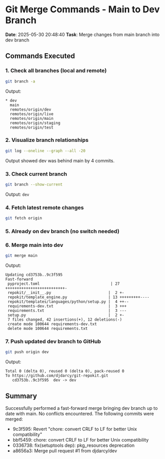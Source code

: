 # Git Merge Commands - Main to Dev Branch
**Date**: 2025-05-30 20:48:40
**Task**: Merge changes from main branch into dev branch

## Commands Executed

### 1. Check all branches (local and remote)
```bash
git branch -a
```
Output:
```
* dev
  main
  remotes/origin/dev
  remotes/origin/live
  remotes/origin/main
  remotes/origin/staging
  remotes/origin/test
```

### 2. Visualize branch relationships
```bash
git log --oneline --graph --all -20
```
Output showed dev was behind main by 4 commits.

### 3. Check current branch
```bash
git branch --show-current
```
Output: `dev`

### 4. Fetch latest remote changes
```bash
git fetch origin
```

### 5. Already on dev branch (no switch needed)

### 6. Merge main into dev
```bash
git merge main
```
Output:
```
Updating cd3753b..9c3f595
Fast-forward
 pyproject.toml                               | 27 ++++++++++++++++++++++++++-
 repokit/__init__.py                         |  2 +-
 repokit/template_engine.py                  | 13 +++++++++----
 repokit/templates/languages/python/setup.py |  4 ++--
 requirements-dev.txt                        |  3 +++
 requirements.txt                            |  3 ---
 setup.py                                    |  2 +-
 7 files changed, 42 insertions(+), 12 deletions(-)
 create mode 100644 requirements-dev.txt
 delete mode 100644 requirements.txt
```

### 7. Push updated dev branch to GitHub
```bash
git push origin dev
```
Output:
```
Total 0 (delta 0), reused 0 (delta 0), pack-reused 0
To https://github.com/djdarcy/git-repokit.git
   cd3753b..9c3f595  dev -> dev
```

## Summary
Successfully performed a fast-forward merge bringing dev branch up to date with main. No conflicts encountered. The following commits were merged:
- 9c3f595: Revert "chore: convert CRLF to LF for better Unix compatibility"
- bbf5459: chore: convert CRLF to LF for better Unix compatibility  
- 0336738: fix(setuptools dep): pkg_resources deprecation
- a8656a3: Merge pull request #1 from djdarcy/dev